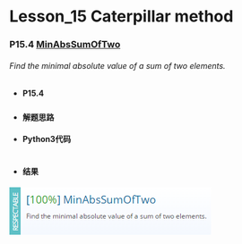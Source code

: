 # Lesson_15 Caterpillar method 

### P15.4 [MinAbsSumOfTwo](https://app.codility.com/programmers/lessons/15-caterpillar_method/min_abs_sum_of_two/) 

###### Find the minimal absolute value of a sum of two elements.

* #### P15.4  

##### 

 
* #### 解题思路


* #### Python3代码

```

```

* #### 结果

![image](https://github.com/Anfany/Codility-Lessons-By-Python3/blob/master/L15_Caterpillar%20method/15.4.png)
